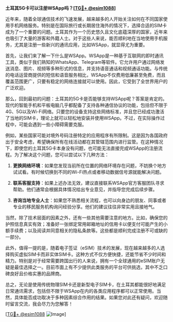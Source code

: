**土耳其5G卡可以注册WSApp吗？[[TG💪+ @esim1088](https://t.me/s/esim1088)]**

近年来，随着全球通信技术的飞速发展，越来越多的人开始关注如何在不同国家使用手机网络服务。特别是在国际旅行或长期居住海外的情况下，选择合适的SIM卡成为了一个重要的问题。土耳其作为一个历史悠久且文化底蕴深厚的国家，近年来也吸引了大量的游客和外籍人士。对于这些人来说，能否顺利地在当地使用手机服务，尤其是注册一些新兴的通讯应用，比如WSApp，就显得尤为重要。

首先，让我们来了解一下什么是WSApp。WSApp是一种基于互联网的即时通讯工具，类似于我们熟知的WhatsApp、Telegram等软件。它允许用户通过网络发送消息、图片、视频等多种形式的信息，并支持语音通话和视频通话功能。与传统的电话运营商提供的短信和语音服务相比，WSApp不仅费用低廉甚至免费，而且覆盖范围更广，只要有稳定的网络连接就可以使用。因此，它受到了全世界用户的广泛欢迎。

那么，回到最初的问题：土耳其的5G卡是否能够支持WSApp呢？答案是肯定的。现代的智能手机和平板电脑几乎都配备了支持各种通信协议的功能，包括但不限于4G、5G以及Wi-Fi网络。只要您的设备支持这些网络标准，并且您已经成功激活了当地的SIM卡，理论上就可以轻松地安装并使用WSApp。不过，在实际操作过程中，可能会遇到一些小障碍需要克服。

例如，某些国家可能对境外号码注册特定的应用程序有所限制。这是因为各国政府出于安全考虑，希望确保所有在线活动都在其管辖范围内进行监管。在这种情况下，即使您的土耳其5G卡本身没有问题，也可能无法直接完成WSApp的注册流程。为了解决这个问题，您可以尝试以下几种方法：

1. **更换网络环境**：如果您发现当前所在位置的网络环境存在问题，不妨换个地方试试看。有时候切换到不同的Wi-Fi热点或者移动数据信号源就能解决问题。
   
2. **联系客服支持**：如果上述办法无效，建议直接联系WSApp官方客服团队寻求帮助。他们通常会根据具体情况给出专业意见，并指导您完成后续步骤。
   
3. **咨询当地专业人士**：如果您不熟悉相关流程，也可以向身边的朋友、同事或者专业的移民服务机构询问经验分享。他们的建议往往非常实用且接地气。

当然，除了技术层面的因素之外，还有一些其他需要注意的地方。比如，确保您的护照信息真实有效；准备好一张绑定常用邮箱地址的信用卡以便支付可能产生的小额手续费；以及阅读并同意相关的隐私条款等。这些都是顺利完成注册不可或缺的一部分。

此外，值得一提的是，随着电子签证（eSIM）技术的发展，现在越来越多的人选择购买虚拟SIM卡而非实体SIM卡。这种方式不仅方便快捷，还能节省不少时间和精力。特别是对于经常需要跨国出行的人来说，拥有一个全球通用的eSIM账户无疑是最佳选择之一。目前市面上有不少提供此类服务的平台可供挑选，其中不乏口碑良好且价格实惠的品牌商。

总之，无论是使用传统物理SIM卡还是新型电子SIM卡，在土耳其都能很好地满足日常通讯需求，包括但不限于WSApp在内的各类应用程序都可以正常使用。当然，具体能否成功取决于多种因素综合作用的结果。如果您对此还有疑问，欢迎随时留言交流，我会尽力为您解答！

[[TG💪+ @esim1088](https://t.me/s/esim1088) ![Image](https://i.postimg.cc/4NQfJmqS/Snipaste-2025-05-13-00-14-12.png)]